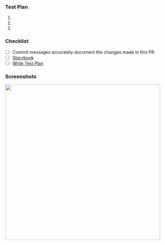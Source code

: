 ### Test Plan

1.  
1.  
1.  

### Checklist

- [ ] Commit messages accurately document the changes made in this PR
- [ ] [Storybook](https://www.notion.so/takeshapeio/Storybook-Guide-07ece3c569c2422aafd4a023ab7065e3)
- [ ] [Write Test Plan](https://www.notion.so/takeshapeio/Test-Plan-Guide-714426ec991e4619be5e8ab5ad1a7db7)

### Screenshots

<img src="https://www.takeshape.io/assets/images/homepage/content-editor.png" width="500">

